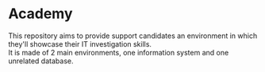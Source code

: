 # Academy
This repository aims to provide support candidates an environment in which they'll showcase their IT investigation skills.  
It is made of 2 main environments, one information system and one unrelated database.
